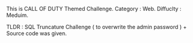 This is CALL OF DUTY Themed Challenge.
Category : Web.
Diffuclty : Meduim.  

TLDR : SQL Truncature Challenge ( to overwrite the admin password ) + Source code was given.
